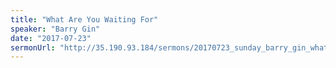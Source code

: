 ```yaml
---
title: "What Are You Waiting For"
speaker: "Barry Gin"
date: "2017-07-23"
sermonUrl: "http://35.190.93.184/sermons/20170723_sunday_barry_gin_what_are_you_waiting_for.mp3"
---
```


